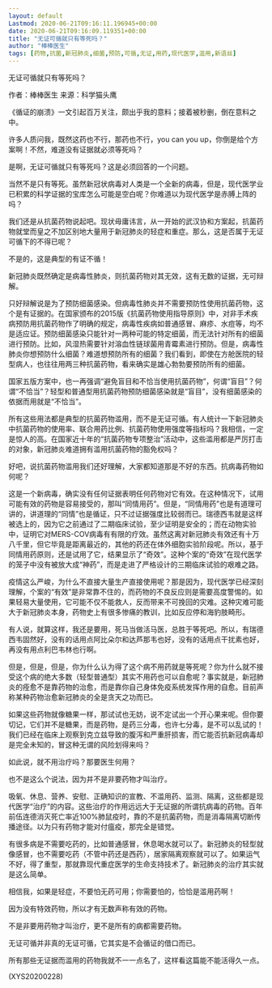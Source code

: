 ```yaml
---
layout: default
Lastmod: 2020-06-21T09:16:11.196945+00:00
date: 2020-06-21T09:16:09.119351+00:00
title: "无证可循就只有等死吗？"
author: "棒棒医生"
tags: [药物,抗菌,新冠肺炎,细菌,预防,可循,无证,用药,现代医学,滥用,新语丝]
---
```


无证可循就只有等死吗？

作者：棒棒医生    来源：科学猫头鹰

《循证的崩溃》一文引起百万关注，颇出乎我的意料；接着被秒删，倒在意料之中。

许多人质问我，既然这药也不行，那药也不行，you can you up，你倒是给个方案啊！不然，难道没有证据就必须等死吗？

是啊，无证可循就只有等死吗？这是必须回答的一个问题。

当然不是只有等死。虽然新冠状病毒对人类是一个全新的病毒，但是，现代医学业已积累的科学证据的宝库怎么可能是空白呢？你难道以为现代医学是赤膊上阵的吗？

我们还是从抗菌药物说起吧。现状毋庸讳言，从一开始的武汉协和方案起，抗菌药物就堂而皇之不加区别地大量用于新冠肺炎的轻症和重症。那么，这是否属于无证可循下的不得已呢？

不是的，这是典型的有证不循！

新冠肺炎既然确定是病毒性肺炎，则抗菌药物对其无效，这有无数的证据，无可辩解。

只好辩解说是为了预防细菌感染。但病毒性肺炎并不需要预防性使用抗菌药物，这个是有证据的。在国家颁布的2015版《抗菌药物使用指导原则》中，对非手术疾病预防用抗菌药物作了明确的规定，病毒性疾病如普通感冒、麻疹、水痘等，均不是适应证。预防细菌感染只能针对一两种可能的特定细菌，而无法针对所有的细菌进行预防。比如，风湿热需要针对溶血性链球菌用青霉素进行预防。但是，病毒性肺炎你想预防什么细菌？难道想预防所有的细菌？我们看到，即使在方舱医院的轻型病人，也往往用两三种抗菌药物，看来确实是雄心勃勃要预防所有的细菌。

国家五版方案中，也一再强调“避免盲目和不恰当使用抗菌药物”，何谓“盲目”？何谓“不恰当”？轻型和普通型用抗菌药物预防细菌感染就是“盲目”，没有细菌感染的依据而用就是“不恰当”。

所有这些用法都是典型的抗菌药物滥用，而不是无证可循。有人统计一下新冠肺炎中抗菌药物的使用率、联合用药比例、抗菌药物使用强度等指标吗？我相信，一定是惊人的高。在国家近十年的“抗菌药物专项整治”活动中，这些滥用都是严厉打击的对象，新冠肺炎难道拥有滥用抗菌药物的豁免权吗？

好吧，说抗菌药物滥用我们还好理解，大家都知道那是不好的东西。抗病毒药物如何呢？

这是一个新病毒，确实没有任何证据表明任何药物对它有效。在这种情况下，试用可能有效的药物是容易接受的，那叫“同情用药”。但是，“同情用药”也是有道理可讲的，讲道理的“同情”也是循证，只不过证据强度比较弱而已。瑞德西韦就是这样被选上的，因为它之前通过了二期临床试验，至少证明是安全的；而在动物实验中，证明它对MERS-COV病毒有有限的疗效。虽然这离对新冠肺炎有效还有十万八千里，但它毕竟是距离最近的，其他的药还在体外细胞实验阶段呢。所以，基于同情用药原则，还是试用了它，结果显示了“奇效”。这种个案的“奇效”在现代医学的笼子中没有被放大成“神药”，而是走进了严格设计的三期临床试验的艰难之路。

疫情这么严峻，为什么不直接大量生产直接使用呢？那是因为，现代医学已经深刻理解，个案的“有效”是非常靠不住的，而药物的不良反应则是需要高度警惕的。如果轻易大量使用，它可能不仅不能救人，反而带来不可挽回的灾难。这种灾难可能大于新冠肺炎本身，药物史上有很多惨痛的教训，比如反应停和海豹肢畸形。

有人说，就算这样，我还是要用，死马当做活马医，总胜于等死吧。所以，有瑞德西韦固然好，没有的话用点阿比朵尔和达芦那韦也好，没有的话用点干扰素也好，再没有用点利巴韦林也行啊。

但是，但是，但是，你为什么认为得了这个病不用药就是等死呢？你为什么就不接受这个病的绝大多数（轻型普通型）其实不用药也可以自愈呢？事实就是，新冠肺炎的痊愈不是靠药物的治愈，而是靠你自己身体免疫系统发挥作用的自愈。目前声称某种药物治愈新冠肺炎的全是贪天之功而已。

如果这些药物就像糖果一样，那试试也无妨，说不定试出一个开心果来呢。但你要切记，它们并不是糖果，而是药物，是药三分毒，也许七分毒，是不可以乱试的！我们已经在临床上观察到克立兹导致的腹泻和严重肝损害，而它能否抗新冠病毒却是完全未知的，冒这种无谓的风险划得来吗？

如此说，就不用治疗吗？那要医生何用？

也不是这么个说法，因为并不是非要药物才叫治疗。

吸氧、休息、营养、安慰、正确知识的宣教、不滥用药、监测、隔离，这些都是现代医学“治疗”的内容。这些治疗的作用远远大于无证据的所谓抗病毒的药物。百年前伍连德消灭死亡率近100%肺鼠疫时，靠的不是抗菌药物，而是消毒隔离切断传播途径。以为只有药物才能对付瘟疫，那完全是错觉。

有很多病是不需要吃药的，比如普通感冒，休息喝水就可以了。新冠肺炎的轻型就像感冒，也不需要吃药（不管中药还是西药），居家隔离观察就可以了。如果运气不好，得了重型，那就靠现代重症医学的生命支持技术了。新冠肺炎的治疗其实就是这么简单。

相信我，如果是轻症，不要怕无药可用；你需要怕的，恰恰是滥用药啊！

因为没有特效药物，所以才有无数声称有效的药物。

不是非要用药物才叫治疗，更不是所有的病都需要药物。

无证可循并非真的无证可循，它其实是不会循证的借口而已。

所有那些无证据而滥用的药物我就不一一点名了，这样看这篇能不能活得久一点。

(XYS20200228)

